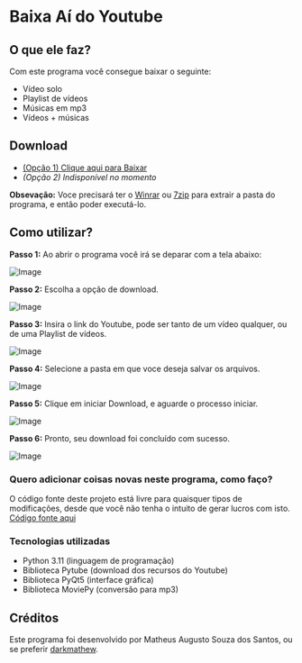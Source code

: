 # Baixa Aí do Youtube

## O que ele faz?

Com este programa você consegue baixar o seguinte:
- Vídeo solo
- Playlist de vídeos
- Músicas em mp3
- Vídeos + músicas

## Download

- [(Opção 1) Clique aqui para Baixar](./windows_executable/baixa_ai_do_youtube_option1.rar)
- *(Opção 2) Indisponível no momento*

**Obsevação:** Voce precisará ter o [Winrar](https://www.win-rar.com/postdownload.html?&L=9) ou [7zip](https://www.7-zip.org/download.html) para extrair a pasta do programa, e então poder executá-lo.

## Como utilizar?

**Passo 1:** Ao abrir o programa você irá se deparar com a tela abaixo:

![Image](./docs/img/tutorial_01.png)

**Passo 2:** Escolha a opção de download.

![Image](./docs/img/tutorial_02.png)

**Passo 3:** Insira o link do Youtube, pode ser tanto de um vídeo qualquer, ou de uma Playlist de vídeos.

![Image](./docs/img/tutorial_03.png)

**Passo 4:** Selecione a pasta em que voce deseja salvar os arquivos.

![Image](./docs/img/tutorial_04.png)

**Passo 5:** Clique em iniciar Download, e aguarde o processo iniciar.

![Image](./docs/img/tutorial_05.png)

**Passo 6:** Pronto, seu download foi concluído com sucesso.

![Image](./docs/img/tutorial_06.png)


### Quero adicionar coisas novas neste programa, como faço?

O código fonte deste projeto está livre para quaisquer tipos de modificações, desde que você não tenha o intuito de gerar lucros com isto. [Código fonte aqui](./source_code)


### Tecnologias utilizadas

- Python 3.11 (linguagem de programação)
- Biblioteca Pytube (download dos recursos do Youtube)
- Biblioteca PyQt5 (interface gráfica)
- Biblioteca MoviePy (conversão para mp3)

## Créditos

Este programa foi desenvolvido por Matheus Augusto Souza dos Santos, ou se preferir [darkmathew](https://github.com/darkmathew).
